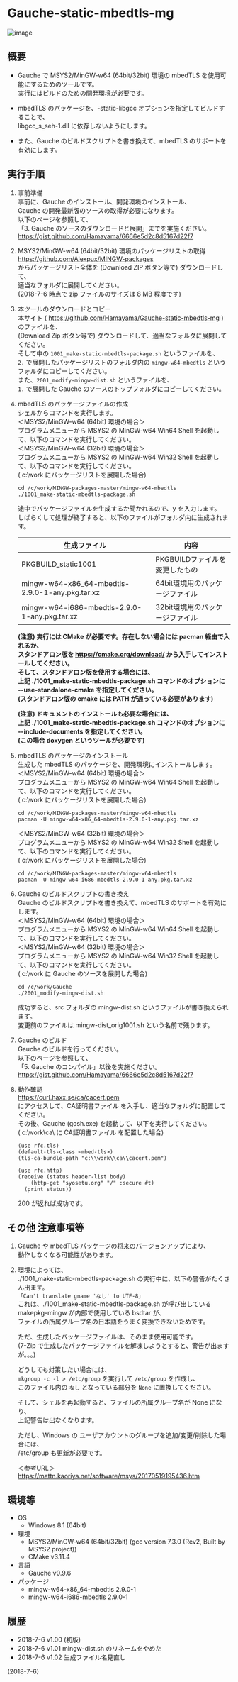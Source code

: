 # Gauche-static-mbedtls-mg

![image](image.png)

## 概要
- Gauche で MSYS2/MinGW-w64 (64bit/32bit) 環境の mbedTLS を使用可能にするためのツールです。  
  実行にはビルドのための開発環境が必要です。

- mbedTLS のパッケージを、-static-libgcc オプションを指定してビルドすることで、  
  libgcc_s_seh-1.dll に依存しないようにします。

- また、Gauche のビルドスクリプトを書き換えて、mbedTLS のサポートを有効にします。


## 実行手順
1. 事前準備  
   事前に、Gauche のインストール、開発環境のインストール、  
   Gauche の開発最新版のソースの取得が必要になります。  
   以下のページを参照して、  
   「3. Gauche のソースのダウンロードと展開」までを実施ください。  
   https://gist.github.com/Hamayama/6666e5d2c8d5167d22f7

2. MSYS2/MinGW-w64 (64bit/32bit) 環境のパッケージリストの取得  
   https://github.com/Alexpux/MINGW-packages  
   からパッケージリスト全体を (Download ZIP ボタン等で) ダウンロードして、  
   適当なフォルダに展開してください。  
   (2018-7-6 時点で zip ファイルのサイズは 8 MB 程度です)

3. 本ツールのダウンロードとコピー  
   本サイト ( https://github.com/Hamayama/Gauche-static-mbedtls-mg ) のファイルを、  
   (Download Zip ボタン等で) ダウンロードして、適当なフォルダに展開してください。  
   そして中の `1001_make-static-mbedtls-package.sh` というファイルを、  
   `2.` で展開したパッケージリストのフォルダ内の `mingw-w64-mbedtls` というフォルダにコピーしてください。  
   また、`2001_modify-mingw-dist.sh` というファイルを、  
   `1.` で展開した Gauche のソースのトップフォルダにコピーしてください。

4. mbedTLS のパッケージファイルの作成  
   シェルからコマンドを実行します。  
   ＜MSYS2/MinGW-w64 (64bit) 環境の場合＞  
   プログラムメニューから MSYS2 の MinGW-w64 Win64 Shell を起動して、以下のコマンドを実行してください。  
   ＜MSYS2/MinGW-w64 (32bit) 環境の場合＞  
   プログラムメニューから MSYS2 の MinGW-w64 Win32 Shell を起動して、以下のコマンドを実行してください。  
   ( c:\work にパッケージリストを展開した場合)
   ```
   cd /c/work/MINGW-packages-master/mingw-w64-mbedtls
   ./1001_make-static-mbedtls-package.sh
   ```
   途中でパッケージファイルを生成するか聞かれるので、y を入力します。  
   しばらくして処理が終了すると、以下のファイルがフォルダ内に生成されます。
   
   |<div align="center">生成ファイル</div>|<div align="center">内容</div>|
   |---|---|
   |PKGBUILD_static1001                            |PKGBUILDファイルを変更したもの |
   |mingw-w64-x86_64-mbedtls-2.9.0-1-any.pkg.tar.xz|64bit環境用のパッケージファイル|
   |mingw-w64-i686-mbedtls-2.9.0-1-any.pkg.tar.xz  |32bit環境用のパッケージファイル|
   
   **(注意) 実行には CMake が必要です。存在しない場合には pacman 経由で入れるか、  
   スタンドアロン版を https://cmake.org/download/ から入手してインストールしてください。  
   そして、スタンドアロン版を使用する場合には、  
   上記 ./1001_make-static-mbedtls-package.sh コマンドのオプションに  
   --use-standalone-cmake を指定してください。  
   (スタンドアロン版の cmake には PATH が通っている必要があります)**  
   
   **(注意) ドキュメントのインストールも必要な場合には、  
   上記 ./1001_make-static-mbedtls-package.sh コマンドのオプションに  
   --include-documents を指定してください。  
   (この場合 doxygen というツールが必要です)**

5. mbedTLS のパッケージのインストール  
   生成した mbedTLS のパッケージを、開発環境にインストールします。  
   ＜MSYS2/MinGW-w64 (64bit) 環境の場合＞  
   プログラムメニューから MSYS2 の MinGW-w64 Win64 Shell を起動して、以下のコマンドを実行してください。  
   ( c:\work にパッケージリストを展開した場合)
   ```
   cd /c/work/MINGW-packages-master/mingw-w64-mbedtls
   pacman -U mingw-w64-x86_64-mbedtls-2.9.0-1-any.pkg.tar.xz
   ```
   ＜MSYS2/MinGW-w64 (32bit) 環境の場合＞  
   プログラムメニューから MSYS2 の MinGW-w64 Win32 Shell を起動して、以下のコマンドを実行してください。  
   ( c:\work にパッケージリストを展開した場合)
   ```
   cd /c/work/MINGW-packages-master/mingw-w64-mbedtls
   pacman -U mingw-w64-i686-mbedtls-2.9.0-1-any.pkg.tar.xz
   ```

6. Gauche のビルドスクリプトの書き換え  
   Gauche のビルドスクリプトを書き換えて、mbedTLS のサポートを有効にします。  
   ＜MSYS2/MinGW-w64 (64bit) 環境の場合＞  
   プログラムメニューから MSYS2 の MinGW-w64 Win64 Shell を起動して、以下のコマンドを実行してください。  
   ＜MSYS2/MinGW-w64 (32bit) 環境の場合＞  
   プログラムメニューから MSYS2 の MinGW-w64 Win32 Shell を起動して、以下のコマンドを実行してください。  
   ( c:\work に Gauche のソースを展開した場合)
   ```
   cd /c/work/Gauche
   ./2001_modify-mingw-dist.sh
   ```
   成功すると、src フォルダの mingw-dist.sh というファイルが書き換えられます。  
   変更前のファイルは mingw-dist_orig1001.sh という名前で残ります。

7. Gauche のビルド  
   Gauche のビルドを行ってください。  
   以下のページを参照して、  
   「5. Gauche のコンパイル」以後を実施ください。  
   https://gist.github.com/Hamayama/6666e5d2c8d5167d22f7

8. 動作確認  
   https://curl.haxx.se/ca/cacert.pem  
   にアクセスして、CA証明書ファイル を入手し、適当なフォルダに配置してください。  
   その後、Gauche (gosh.exe) を起動して、以下を実行してください。  
   ( c:\work\ca\ に CA証明書ファイル を配置した場合)
   ```
   (use rfc.tls)
   (default-tls-class <mbed-tls>)
   (tls-ca-bundle-path "c:\\work\\ca\\cacert.pem")
   
   (use rfc.http)
   (receive (status header-list body)
       (http-get "syosetu.org" "/" :secure #t)
     (print status))
   ```
   200 が返れば成功です。


## その他 注意事項等
1. Gauche や mbedTLS パッケージの将来のバージョンアップにより、  
   動作しなくなる可能性があります。

2. 環境によっては、  
   ./1001_make-static-mbedtls-package.sh の実行中に、以下の警告がたくさん出ます。  
   `「Can't translate gname 'なし' to UTF-8」`  
   これは、./1001_make-static-mbedtls-package.sh が呼び出している  
   makepkg-mingw が内部で使用している bsdtar が、  
   ファイルの所属グループ名の日本語をうまく変換できないためです。  
   
   ただ、生成したパッケージファイルは、そのまま使用可能です。  
   (7-Zip で生成したパッケージファイルを解凍しようとすると、警告が出ますが。。。)  
   
   どうしても対策したい場合には、  
   `mkgroup -c -l > /etc/group` を実行して `/etc/group` を作成し、  
   このファイル内の `なし` となっている部分を `None` に置換してください。  
   
   そして、シェルを再起動すると、ファイルの所属グループ名が None になり、  
   上記警告は出なくなります。  
   
   ただし、Windows の ユーザアカウントのグループを追加/変更/削除した場合には、  
   /etc/group も更新が必要です。  
   
   ＜参考URL＞  
   https://mattn.kaoriya.net/software/msys/20170519195436.htm


## 環境等
- OS
  - Windows 8.1 (64bit)
- 環境
  - MSYS2/MinGW-w64 (64bit/32bit) (gcc version 7.3.0 (Rev2, Built by MSYS2 project))
  - CMake v3.11.4
- 言語
  - Gauche v0.9.6
- パッケージ
  - mingw-w64-x86_64-mbedtls 2.9.0-1
  - mingw-w64-i686-mbedtls 2.9.0-1

## 履歴
- 2018-7-6   v1.00 (初版)
- 2018-7-6   v1.01 mingw-dist.sh のリネームをやめた
- 2018-7-6   v1.02 生成ファイル名見直し


(2018-7-6)
